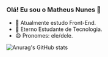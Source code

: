 ### Olá! Eu sou o Matheus Nunes 👋

- 🔭 Atualmente estudo Front-End.
- 🌱 Eterno Estudante de Tecnologia.
- 😄 Pronomes: ele/dele.

![Anurag's GitHub stats](https://github-readme-stats.vercel.app/api?username=mathihenry&show_icons=true&theme=cobalt)
